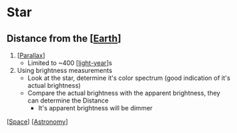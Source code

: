 # Star

## Distance from the [[Earth]]

1. [[Parallax]]
   - Limited to ~400 [[light-year]]s
2. Using brightness measurements
   - Look at the star, determine it's color spectrum (good indication of it's actual brightness)
   - Compare the actual brightness with the apparent brightness, they can determine the Distance
     - It's apparent brightness will be dimmer

[[Space]] [[Astronomy]]

[//begin]: # "Autogenerated link references for markdown compatibility"
[Earth]: earth "Earth 🜨"
[Parallax]: parallax "Parallax"
[light-year]: light-year "Light-year"
[Space]: space "Space"
[Astronomy]: astronomy "Astronomy"
[//end]: # "Autogenerated link references"
